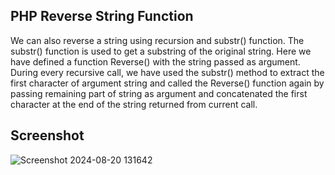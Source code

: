 ## PHP Reverse String Function

We can also reverse a string using recursion and substr() function. The substr() function is used to get a substring of the original string. 
Here we have defined a function Reverse() with the string passed as argument. During every recursive call, we have used the substr() method to extract the first character of argument string and called the Reverse() function again by passing remaining part of string as argument and concatenated the first character at the end of the string returned from current call.

## Screenshot

![Screenshot 2024-08-20 131642](https://github.com/user-attachments/assets/e172dc5f-e977-4cef-81e9-c57802822be3)
